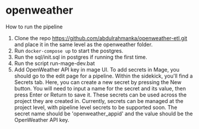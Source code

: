 # openweather
How to run the pipeline 
1. Clone the repo https://github.com/abdulrahmanka/openweather-etl.git and place it in the same level as the openweather folder.
2. Run  `docker-compose up` to start the postgres.
3. Run the sql/init.sql in postgres if running the first time.
4. Run the script run-mage-dev.bat
5. Add OpenWeather API key in mage UI.
To add secrets in Mage, you should go to the edit page for a pipeline. Within the sidekick, you'll find a Secrets tab. Here, you can create a new secret by pressing the New button. You will need to input a name for the secret and its value, then press Enter or Return to save it. These secrets can be used across the project they are created in. Currently, secrets can be managed at the project level, with pipeline level secrets to be supported soon.
The secret name should be 'openweather_appid' and the value should be the OpenWeather API key.
